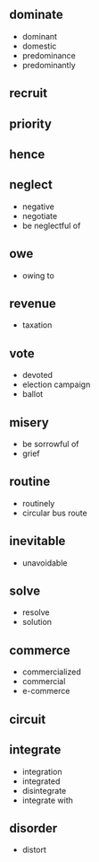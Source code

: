 ## dominate

- dominant
- domestic
- predominance
- predominantly

## recruit

## priority

## hence

## neglect

- negative
- negotiate
- be neglectful of

## owe

- owing to

## revenue

- taxation

## vote

- devoted
- election campaign
- ballot

## misery

- be sorrowful of
- grief

## routine

- routinely
- circular bus route

## inevitable

- unavoidable

## solve

- resolve
- solution

## commerce

- commercialized
- commercial
- e-commerce

## circuit

## integrate

- integration
- integrated 
- disintegrate
- integrate with

## disorder

- distort